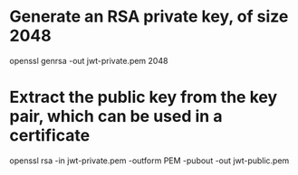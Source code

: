 # Generate an RSA private key, of size 2048
openssl genrsa -out jwt-private.pem 2048

# Extract the public key from the key pair, which can be used in a certificate
openssl rsa -in jwt-private.pem -outform PEM -pubout -out jwt-public.pem


